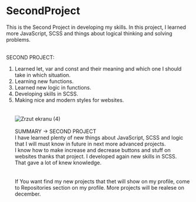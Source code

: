 # SecondProject
This is the Second Project in developing my skills. In this project, I learned more JavaScript, SCSS and things about logical thinking and solving problems.
<br><br>

SECOND PROJECT: <br>
1. Learned let, var and const and their meaning and which one I should take in which situation. <br>
2. Learning new functions. <br>
3. Learned new logic in functions. <br>
4. Developing skills in SCSS. <br>
5. Making nice and modern styles for websites. <br>
<br><br>
![Zrzut ekranu (4)](https://user-images.githubusercontent.com/99299154/194189855-cee4d558-1f14-4895-b746-165ce0e39fa2.png)<br><br>
SUMMARY -> SECOND PROJECT <br>
I have learned plenty of new things about JavaScript, SCSS and logic that I will must know in future in next more advanced projects. <br>
I know how to make increase and decrease buttons and stuff on websites thanks that project. I developed again new skills in SCSS. <br>
That gave a lot of knew knowledge.<br>
<br><br>
If You want find my new projects that thet will show on my profile, come to Repositories section on my profile.
More projects will be realese on december.
